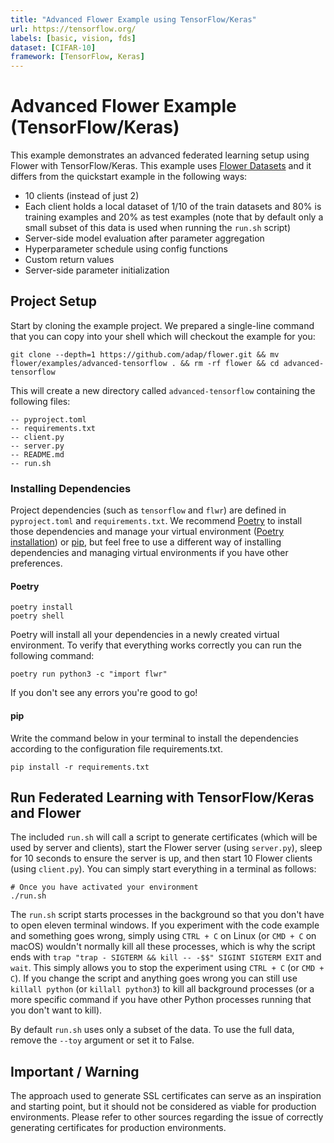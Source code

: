 ```yaml
---
title: "Advanced Flower Example using TensorFlow/Keras"
url: https://tensorflow.org/
labels: [basic, vision, fds]
dataset: [CIFAR-10]
framework: [TensorFlow, Keras]
---
```


# Advanced Flower Example (TensorFlow/Keras)

This example demonstrates an advanced federated learning setup using Flower with TensorFlow/Keras. This example uses [Flower Datasets](https://flower.ai/docs/datasets/) and it differs from the quickstart example in the following ways:

- 10 clients (instead of just 2)
- Each client holds a local dataset of 1/10 of the train datasets and 80% is training examples and 20% as test examples (note that by default only a small subset of this data is used when running the `run.sh` script)
- Server-side model evaluation after parameter aggregation
- Hyperparameter schedule using config functions
- Custom return values
- Server-side parameter initialization

## Project Setup

Start by cloning the example project. We prepared a single-line command that you can copy into your shell which will checkout the example for you:

```shell
git clone --depth=1 https://github.com/adap/flower.git && mv flower/examples/advanced-tensorflow . && rm -rf flower && cd advanced-tensorflow
```

This will create a new directory called `advanced-tensorflow` containing the following files:

```shell
-- pyproject.toml
-- requirements.txt
-- client.py
-- server.py
-- README.md
-- run.sh
```

### Installing Dependencies

Project dependencies (such as `tensorflow` and `flwr`) are defined in `pyproject.toml` and `requirements.txt`. We recommend [Poetry](https://python-poetry.org/docs/) to install those dependencies and manage your virtual environment ([Poetry installation](https://python-poetry.org/docs/#installation)) or [pip](https://pip.pypa.io/en/latest/development/), but feel free to use a different way of installing dependencies and managing virtual environments if you have other preferences.

#### Poetry

```shell
poetry install
poetry shell
```

Poetry will install all your dependencies in a newly created virtual environment. To verify that everything works correctly you can run the following command:

```shell
poetry run python3 -c "import flwr"
```

If you don't see any errors you're good to go!

#### pip

Write the command below in your terminal to install the dependencies according to the configuration file requirements.txt.

```shell
pip install -r requirements.txt
```

## Run Federated Learning with TensorFlow/Keras and Flower

The included `run.sh` will call a script to generate certificates (which will be used by server and clients), start the Flower server (using `server.py`), sleep for 10 seconds to ensure the server is up, and then start 10 Flower clients (using `client.py`). You can simply start everything in a terminal as follows:

```shell
# Once you have activated your environment
./run.sh
```

The `run.sh` script starts processes in the background so that you don't have to open eleven terminal windows. If you experiment with the code example and something goes wrong, simply using `CTRL + C` on Linux (or `CMD + C` on macOS) wouldn't normally kill all these processes, which is why the script ends with `trap "trap - SIGTERM && kill -- -$$" SIGINT SIGTERM EXIT` and `wait`. This simply allows you to stop the experiment using `CTRL + C` (or `CMD + C`). If you change the script and anything goes wrong you can still use `killall python` (or `killall python3`) to kill all background processes (or a more specific command if you have other Python processes running that you don't want to kill).

By default `run.sh` uses only a subset of the data. To use the full data, remove the `--toy` argument or set it to False.

## Important / Warning

The approach used to generate SSL certificates can serve as an inspiration and starting point, but it should not be considered as viable for production environments. Please refer to other sources regarding the issue of correctly generating certificates for production environments.
